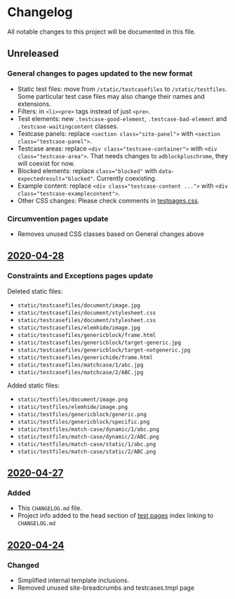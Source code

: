 # Changelog

All notable changes to this project will be documented in this file.

## Unreleased

### General changes to pages updated to the new format

- Static test files: move from `/static/testcasefiles` to `/static/testfiles`. Some particular test case files may also change their names and extensions.
- Filters: in `<li><pre>` tags instead of just `<pre>`.
- Test elements: new `.testcase-good-element`, `.testcase-bad-element` and `.testcase-waitingcontent` classes.
- Testcase panels: replace `<section class="site-panel">` with `<section class="testcase-panel">`.
- Testcase areas: replace `<div class="testcase-container">` with `<div class="testcase-area">`. That needs changes to `adblockpluschrome`, they will coexist for now.
- Blocked elements: replace `class="blocked"` with `data-expectedresult="blocked"`. Currently coexisting.
- Example content: replace `<div class="testcase-content ...">` with `<div class="testcase-examplecontent">`.
- Other CSS changes: Please check comments in [testpages.css](https://gitlab.com/eyeo/adblockplus/testpages.adblockplus.org/-/tree/master/static/css).

### Circumvention pages update

- Removes unused CSS classes based on General changes above

## [2020-04-28]

### Constraints and Exceptions pages update

Deleted static files:
- `static/testcasefiles/document/image.jpg`
- `static/testcasefiles/document/stylesheet.css`
- `static/testcasefiles/document/stylesheet.css`
- `static/testcasefiles/elemhide/image.jpg`
- `static/testcasefiles/genericblock/frame.html`
- `static/testcasefiles/genericblock/target-generic.jpg`
- `static/testcasefiles/genericblock/target-notgeneric.jpg`
- `static/testcasefiles/generichide/frame.html`
- `static/testcasefiles/matchcase/1/abc.jpg`
- `static/testcasefiles/matchcase/2/ABC.jpg`

Added static files:
- `static/testfiles/document/image.png`
- `static/testfiles/elemhide/image.png`
- `static/testfiles/genericblock/generic.png`
- `static/testfiles/genericblock/specific.png`
- `static/testfiles/match-case/dynamic/1/abc.png`
- `static/testfiles/match-case/dynamic/2/ABC.png`
- `static/testfiles/match-case/static/1/abc.png`
- `static/testfiles/match-case/static/2/ABC.png`

## [2020-04-27]

### Added

- This `CHANGELOG.md` file.
- Project info added to the head section of [test pages](https://testpages.adblockplus.org/) index linking to `CHANGELOG.md`

## [2020-04-24]

### Changed

- Simplified internal template inclusions.
- Removed unused site-breadcrumbs and testcases.tmpl page

[2020-04-28]: https://gitlab.com/eyeo/adblockplus/testpages.adblockplus.org/compare/0c3e3b2...8ce400a
[2020-04-27]: https://gitlab.com/eyeo/adblockplus/testpages.adblockplus.org/compare/5498946...0c3e3b2
[2020-04-24]: https://gitlab.com/eyeo/adblockplus/testpages.adblockplus.org/compare/497eb09...5498946
